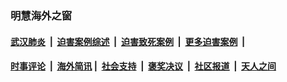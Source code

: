 
### 明慧海外之窗

####  [武汉肺炎](indexes/365.md?t=02111500) &nbsp;|&nbsp;  [迫害案例综述](indexes/328.md?t=02111500) &nbsp;|&nbsp; [迫害致死案例](indexes/277.md?t=02111500)  &nbsp;|&nbsp; [更多迫害案例](indexes/81.md?t=02111500)  &nbsp;|&nbsp; 
####  [时事评论](indexes/19.md?t=02111500) &nbsp;|&nbsp; [海外简讯](indexes/245.md?t=02111500)&nbsp;|&nbsp;  [社会支持](indexes/140.md?t=02111500) &nbsp;|&nbsp; [褒奖决议](indexes/282.md?t=02111500) &nbsp;|&nbsp; [社区报道](indexes/91.md?t=02111500)  &nbsp;|&nbsp; [天人之间](indexes/78.md?t=02111500) 

